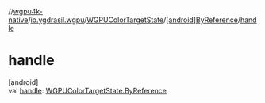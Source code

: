 //[wgpu4k-native](../../../../index.md)/[io.ygdrasil.wgpu](../../index.md)/[WGPUColorTargetState](../index.md)/[[android]ByReference](index.md)/[handle](handle.md)

# handle

[android]\
val [handle](handle.md): [WGPUColorTargetState.ByReference](../../../io.ygdrasil.wgpu.android/-w-g-p-u-color-target-state/-by-reference/index.md)